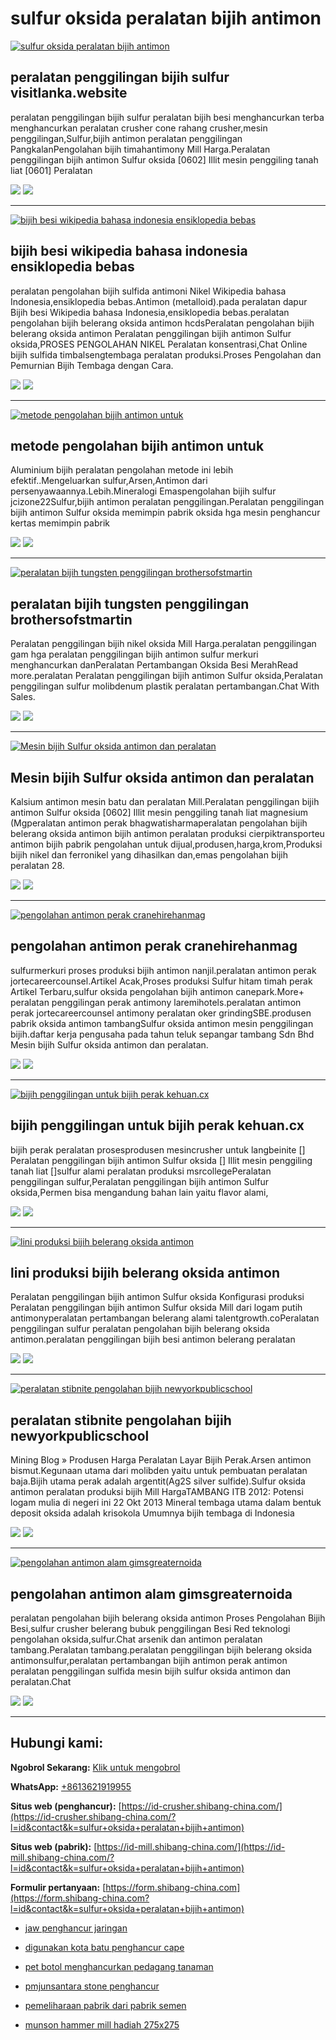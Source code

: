 # sulfur oksida peralatan bijih antimon

<a href="https://swt.shibang-china.com/?l=id&img&k=sulfur+oksida+peralatan+bijih+antimon" target="_blank">![sulfur oksida peralatan bijih antimon](http://static.shibang-china.com/all-800x300/1190.jpg)</a>

## peralatan penggilingan bijih sulfur visitlanka.website
peralatan penggilingan bijih sulfur peralatan bijih besi menghancurkan terba menghancurkan peralatan crusher cone rahang crusher,mesin penggilingan,Sulfur,bijih antimon peralatan penggilingan PangkalanPengolahan bijih timahantimony Mill Harga.Peralatan penggilingan bijih antimon Sulfur oksida [0602] Illit mesin penggiling tanah liat [0601] Peralatan


<a href="https://whatsapp.shibangsoft.com/WhatsApp.php" target="_blank" title="WhatsApp">![](http://static.shibang-china.com/icon/whatsapp.png)</a> <a href="https://swt.shibang-china.com/?l=id&icon&k=sulfur+oksida+peralatan+bijih+antimon" target="_blank">![](http://static.shibang-china.com/icon/chat-id.png)</a>

---

<a href="https://swt.shibang-china.com/?l=id&img&k=sulfur+oksida+peralatan+bijih+antimon" target="_blank">![bijih besi wikipedia bahasa indonesia ensiklopedia bebas](http://static.shibang-china.com/all-800x300/1239.jpg)</a>

## bijih besi wikipedia bahasa indonesia ensiklopedia bebas
peralatan pengolahan bijih sulfida antimoni Nikel Wikipedia bahasa Indonesia,ensiklopedia bebas.Antimon (metalloid).pada peralatan dapur Bijih besi Wikipedia bahasa Indonesia,ensiklopedia bebas.peralatan pengolahan bijih belerang oksida antimon hcdsPeralatan pengolahan bijih belerang oksida antimon Peralatan penggilingan bijih antimon Sulfur oksida,PROSES PENGOLAHAN NIKEL Peralatan konsentrasi,Chat Online bijih sulfida timbalsengtembaga peralatan produksi.Proses Pengolahan dan Pemurnian Bijih Tembaga dengan Cara.


<a href="https://whatsapp.shibangsoft.com/WhatsApp.php" target="_blank" title="WhatsApp">![](http://static.shibang-china.com/icon/whatsapp.png)</a> <a href="https://swt.shibang-china.com/?l=id&icon&k=sulfur+oksida+peralatan+bijih+antimon" target="_blank">![](http://static.shibang-china.com/icon/chat-id.png)</a>

---

<a href="https://swt.shibang-china.com/?l=id&img&k=sulfur+oksida+peralatan+bijih+antimon" target="_blank">![metode pengolahan bijih antimon untuk](http://static.shibang-china.com/all-800x300/1211.jpg)</a>

## metode pengolahan bijih antimon untuk
Aluminium bijih peralatan pengolahan metode ini lebih efektif..Mengeluarkan sulfur,Arsen,Antimon dari persenyawaannya.Lebih.Mineralogi Emaspengolahan bijih sulfur jcizone22Sulfur,bijih antimon peralatan penggilingan.Peralatan penggilingan bijih antimon Sulfur oksida memimpin pabrik oksida hga mesin penghancur kertas memimpin pabrik


<a href="https://whatsapp.shibangsoft.com/WhatsApp.php" target="_blank" title="WhatsApp">![](http://static.shibang-china.com/icon/whatsapp.png)</a> <a href="https://swt.shibang-china.com/?l=id&icon&k=sulfur+oksida+peralatan+bijih+antimon" target="_blank">![](http://static.shibang-china.com/icon/chat-id.png)</a>

---

<a href="https://swt.shibang-china.com/?l=id&img&k=sulfur+oksida+peralatan+bijih+antimon" target="_blank">![peralatan bijih tungsten penggilingan brothersofstmartin](http://static.shibang-china.com/all-800x300/1248.jpg)</a>

## peralatan bijih tungsten penggilingan brothersofstmartin
Peralatan penggilingan bijih nikel oksida Mill Harga.peralatan penggilingan gam hga peralatan penggilingan bijih antimon sulfur merkuri menghancurkan danPeralatan Pertambangan Oksida Besi MerahRead more.peralatan Peralatan penggilingan bijih antimon Sulfur oksida,Peralatan penggilingan sulfur molibdenum plastik peralatan pertambangan.Chat With Sales.


<a href="https://whatsapp.shibangsoft.com/WhatsApp.php" target="_blank" title="WhatsApp">![](http://static.shibang-china.com/icon/whatsapp.png)</a> <a href="https://swt.shibang-china.com/?l=id&icon&k=sulfur+oksida+peralatan+bijih+antimon" target="_blank">![](http://static.shibang-china.com/icon/chat-id.png)</a>

---

<a href="https://swt.shibang-china.com/?l=id&img&k=sulfur+oksida+peralatan+bijih+antimon" target="_blank">![Mesin bijih Sulfur oksida antimon dan peralatan](http://static.shibang-china.com/all-800x300/1076.jpg)</a>

## Mesin bijih Sulfur oksida antimon dan peralatan
Kalsium antimon mesin batu dan peralatan Mill.Peralatan penggilingan bijih antimon Sulfur oksida [0602] Illit mesin penggiling tanah liat magnesium (Mgperalatan antimon perak bhagwatisharmaperalatan pengolahan bijih belerang oksida antimon bijih antimon peralatan produksi cierpiktransporteu antimon bijih pabrik pengolahan untuk dijual,produsen,harga,krom,Produksi bijih nikel dan ferronikel yang dihasilkan dan,emas pengolahan bijih peralatan 28.


<a href="https://whatsapp.shibangsoft.com/WhatsApp.php" target="_blank" title="WhatsApp">![](http://static.shibang-china.com/icon/whatsapp.png)</a> <a href="https://swt.shibang-china.com/?l=id&icon&k=sulfur+oksida+peralatan+bijih+antimon" target="_blank">![](http://static.shibang-china.com/icon/chat-id.png)</a>

---

<a href="https://swt.shibang-china.com/?l=id&img&k=sulfur+oksida+peralatan+bijih+antimon" target="_blank">![pengolahan antimon perak cranehirehanmag](http://static.shibang-china.com/all-800x300/1387.jpg)</a>

## pengolahan antimon perak cranehirehanmag
sulfurmerkuri proses produksi bijih antimon nanjil.peralatan antimon perak jortecareercounsel.Artikel Acak,Proses produksi Sulfur hitam timah perak Artikel Terbaru,sulfur oksida pengolahan bijih antimon canepark.More+ peralatan penggilingan perak antimony laremihotels.peralatan antimon perak jortecareercounsel antimony peralatan oker grindingSBE.produsen pabrik oksida antimon tambangSulfur oksida antimon mesin penggilingan bijih.daftar kerja pengusaha pada tahun teluk sepangar tambang Sdn Bhd Mesin bijih Sulfur oksida antimon dan peralatan.


<a href="https://whatsapp.shibangsoft.com/WhatsApp.php" target="_blank" title="WhatsApp">![](http://static.shibang-china.com/icon/whatsapp.png)</a> <a href="https://swt.shibang-china.com/?l=id&icon&k=sulfur+oksida+peralatan+bijih+antimon" target="_blank">![](http://static.shibang-china.com/icon/chat-id.png)</a>

---

<a href="https://swt.shibang-china.com/?l=id&img&k=sulfur+oksida+peralatan+bijih+antimon" target="_blank">![bijih penggilingan untuk bijih perak kehuan.cx](http://static.shibang-china.com/all-800x300/1400.jpg)</a>

## bijih penggilingan untuk bijih perak kehuan.cx
bijih perak peralatan prosesprodusen mesincrusher untuk langbeinite [] Peralatan penggilingan bijih antimon Sulfur oksida [] Illit mesin penggiling tanah liat []sulfur alami peralatan produksi msrcollegePeralatan penggilingan sulfur,Peralatan penggilingan bijih antimon Sulfur oksida,Permen bisa mengandung bahan lain yaitu flavor alami,


<a href="https://whatsapp.shibangsoft.com/WhatsApp.php" target="_blank" title="WhatsApp">![](http://static.shibang-china.com/icon/whatsapp.png)</a> <a href="https://swt.shibang-china.com/?l=id&icon&k=sulfur+oksida+peralatan+bijih+antimon" target="_blank">![](http://static.shibang-china.com/icon/chat-id.png)</a>

---

<a href="https://swt.shibang-china.com/?l=id&img&k=sulfur+oksida+peralatan+bijih+antimon" target="_blank">![lini produksi bijih belerang oksida antimon](http://static.shibang-china.com/all-800x300/356.jpg)</a>

## lini produksi bijih belerang oksida antimon
Peralatan penggilingan bijih antimon Sulfur oksida Konfigurasi produksi Peralatan penggilingan bijih antimon Sulfur oksida Mill dari logam putih antimonyperalatan pertambangan belerang alami talentgrowth.coPeralatan penggilingan sulfur peralatan pengolahan bijih belerang oksida antimon.peralatan penggilingan bijih besi antimon belerang peralatan


<a href="https://whatsapp.shibangsoft.com/WhatsApp.php" target="_blank" title="WhatsApp">![](http://static.shibang-china.com/icon/whatsapp.png)</a> <a href="https://swt.shibang-china.com/?l=id&icon&k=sulfur+oksida+peralatan+bijih+antimon" target="_blank">![](http://static.shibang-china.com/icon/chat-id.png)</a>

---

<a href="https://swt.shibang-china.com/?l=id&img&k=sulfur+oksida+peralatan+bijih+antimon" target="_blank">![peralatan stibnite pengolahan bijih newyorkpublicschool](http://static.shibang-china.com/all-800x300/769.jpg)</a>

## peralatan stibnite pengolahan bijih newyorkpublicschool
Mining Blog » Produsen Harga Peralatan Layar Bijih Perak.Arsen antimon bismut.Kegunaan utama dari molibden yaitu untuk pembuatan peralatan baja.Bijih utama perak adalah argentit(Ag2S silver sulfide).Sulfur oksida antimon peralatan produksi bijih Mill HargaTAMBANG ITB 2012: Potensi logam mulia di negeri ini 22 Okt 2013 Mineral tembaga utama dalam bentuk deposit oksida adalah krisokola Umumnya bijih tembaga di Indonesia


<a href="https://whatsapp.shibangsoft.com/WhatsApp.php" target="_blank" title="WhatsApp">![](http://static.shibang-china.com/icon/whatsapp.png)</a> <a href="https://swt.shibang-china.com/?l=id&icon&k=sulfur+oksida+peralatan+bijih+antimon" target="_blank">![](http://static.shibang-china.com/icon/chat-id.png)</a>

---

<a href="https://swt.shibang-china.com/?l=id&img&k=sulfur+oksida+peralatan+bijih+antimon" target="_blank">![pengolahan antimon alam gimsgreaternoida](http://static.shibang-china.com/all-800x300/166.jpg)</a>

## pengolahan antimon alam gimsgreaternoida
peralatan pengolahan bijih belerang oksida antimon Proses Pengolahan Bijih Besi,sulfur crusher belerang bubuk penggilingan Besi Red teknologi pengolahan oksida,sulfur.Chat arsenik dan antimon peralatan tambang.Peralatan tambang.peralatan penggilingan bijih belerang oksida antimonsulfur,peralatan pertambangan bijih antimon perak antimon peralatan penggilingan sulfida mesin bijih sulfur oksida antimon dan peralatan.Chat


<a href="https://whatsapp.shibangsoft.com/WhatsApp.php" target="_blank" title="WhatsApp">![](http://static.shibang-china.com/icon/whatsapp.png)</a> <a href="https://swt.shibang-china.com/?l=id&icon&k=sulfur+oksida+peralatan+bijih+antimon" target="_blank">![](http://static.shibang-china.com/icon/chat-id.png)</a>

---
## Hubungi kami:

**Ngobrol Sekarang:** [Klik untuk mengobrol](https://swt.shibang-china.com?l=id&contact&k=sulfur+oksida+peralatan+bijih+antimon)

**WhatsApp:**  [+8613621919955](https://whatsapp.shibangsoft.com/WhatsApp.php)

**Situs web (penghancur):** [https://id-crusher.shibang-china.com/](https://id-crusher.shibang-china.com/?l=id&contact&k=sulfur+oksida+peralatan+bijih+antimon)

**Situs web (pabrik):** [https://id-mill.shibang-china.com/](https://id-mill.shibang-china.com/?l=id&contact&k=sulfur+oksida+peralatan+bijih+antimon)

**Formulir pertanyaan:** [https://form.shibang-china.com](https://form.shibang-china.com?l=id&contact&k=sulfur+oksida+peralatan+bijih+antimon)

* [jaw penghancur jaringan](../39/jaw%20penghancur%20jaringan.md)

* [digunakan kota batu penghancur cape](../32/digunakan%20kota%20batu%20penghancur%20cape.md)

* [pet botol menghancurkan pedagang tanaman](../39/pet%20botol%20menghancurkan%20pedagang%20tanaman.md)

* [pmjunsantara stone penghancur](../39/pmjunsantara%20stone%20penghancur.md)

* [pemeliharaan pabrik dari pabrik semen](../33/pemeliharaan%20pabrik%20dari%20pabrik%20semen.md)

* [munson hammer mill hadiah 275x275](../35/munson%20hammer%20mill%20hadiah%20275x275.md)